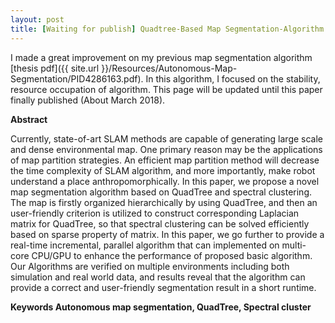 ```yaml
---
layout: post
title: [Waiting for publish] Quadtree-Based Map Segmentation-Algorithm
---
```


I made a great improvement on my previous map segmentation algorithm [thesis pdf]({{ site.url }}/Resources/Autonomous-Map-Segmentation/PID4286163.pdf). In this algorithm, I focused on the stability, resource occupation of algorithm. This page will be updated until this paper finally published (About March 2018).

**Abstract**

Currently, state-of-art SLAM methods are capable of generating large scale and dense environmental map. One primary
reason may be the applications of map partition strategies. An efficient map partition method will decrease the time
complexity of SLAM algorithm, and more importantly, make robot understand a place anthropomorphically. In this
paper, we propose a novel map segmentation algorithm based on QuadTree and spectral clustering. The map is firstly
organized hierarchically by using QuadTree, and then an user-friendly criterion is utilized to construct corresponding
Laplacian matrix for QuadTree, so that spectral clustering can be solved efficiently based on sparse property of matrix.
In this paper, we go further to provide a real-time incremental, parallel algorithm that can implemented on multi-
core CPU/GPU to enhance the performance of proposed basic algorithm. Our Algorithms are verified on multiple
environments including both simulation and real world data, and results reveal that the algorithm can provide a correct
and user-friendly segmentation result in a short runtime.

**Keywords
Autonomous map segmentation, QuadTree, Spectral cluster**